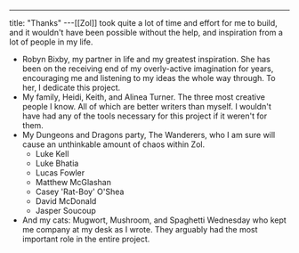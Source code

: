---
title: "Thanks"
---[[Zol]] took quite a lot of time and effort for me to build, and it wouldn't have been possible without the help, and inspiration from a lot of people in my life.

- Robyn Bixby, my partner in life and my greatest inspiration. She has been on the receiving end of my overly-active imagination for years, encouraging me and listening to my ideas the whole way through. To her, I dedicate this project.
- My family, Heidi, Keith, and Alinea Turner. The three most creative people I know. All of which are better writers than myself. I wouldn't have had any of the tools necessary for this project if it weren't for them.
- My Dungeons and Dragons party, The Wanderers, who I am sure will cause an unthinkable amount of chaos within Zol.
	- Luke Kell
	- Luke Bhatia
	- Lucas Fowler
	- Matthew McGlashan
	- Casey 'Rat-Boy' O'Shea
	- David McDonald
	- Jasper Soucoup
- And my cats: Mugwort, Mushroom, and Spaghetti Wednesday who kept me company at my desk as I wrote. They arguably had the most important role in the entire project.